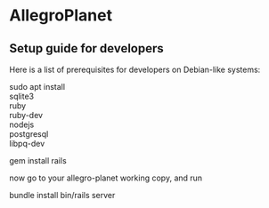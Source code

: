 # AllegroPlanet

Setup guide for developers
----

Here is a list of prerequisites 
for developers on Debian-like systems:

sudo apt install \
	sqlite3 \
	ruby \
	ruby-dev \
	nodejs \
	postgresql \
	libpq-dev

gem install rails

now go to your allegro-planet working copy, and run

bundle install
bin/rails server